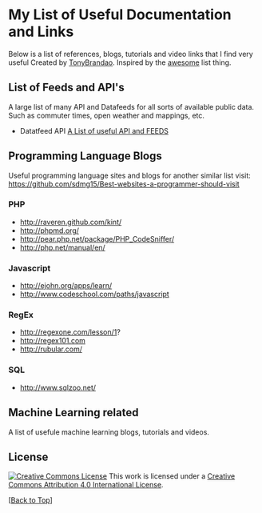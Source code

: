# My List of Useful Documentation and Links

Below is a list of references,  blogs, tutorials and video links that I find very useful 
Created by [TonyBrandao](https://twitter.com/tonyb29). Inspired by the [awesome](https://github.com/sindresorhus/awesome) list thing.

## List of Feeds and API's
A large list of many API and Datafeeds for all sorts of available public data. Such as commuter times, open weather and mappings, etc.
   *  Datatfeed API [A List of useful API and FEEDS ](./api_feeds.MD)
   
##  Programming Language Blogs
Useful programming language sites and blogs for another similar list visit: https://github.com/sdmg15/Best-websites-a-programmer-should-visit


### PHP 
  *  http://raveren.github.com/kint/
  * http://phpmd.org/
  * http://pear.php.net/package/PHP_CodeSniffer/
  * http://php.net/manual/en/
  
### Javascript 
  * http://ejohn.org/apps/learn/
   * http://www.codeschool.com/paths/javascript
  
### RegEx
  *  http://regexone.com/lesson/1?
  *  http://regex101.com
  *  http://rubular.com/

  
### SQL 
  *  http://www.sqlzoo.net/
  
## Machine Learning related
A list of usefule machine learning blogs, tutorials and videos.

  

## License

[![Creative Commons License](http://i.creativecommons.org/l/by/4.0/88x31.png)](https://creativecommons.org/licenses/by/4.0/)
This work is licensed under a [Creative Commons Attribution 4.0 International License](https://creativecommons.org/licenses/by/4.0/).


[[Back to Top](#awesome-autoit)]
